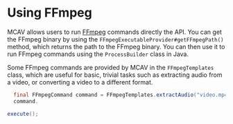 # Using FFmpeg

MCAV allows users to run [FFmpeg](https://ffmpeg.org/) commands directly the API. You can get the FFmpeg binary by using
the
`FFmpegExecutableProvider#getFFmpegPath()` method, which returns the path to the FFmpeg binary. You can then use it to
run FFmpeg commands using the `ProcessBuilder` class in Java.

Some FFmpeg commands are provided by MCAV in the `FFmpegTemplates` class, which are useful for basic, trivial tasks such
as extracting audio from a video, or converting a video to a different format.

```java
  final FFmpegCommand command = FFmpegTemplates.extractAudio("video.mp4", "vorbis", "audio.ogg");
  command.

execute();
```